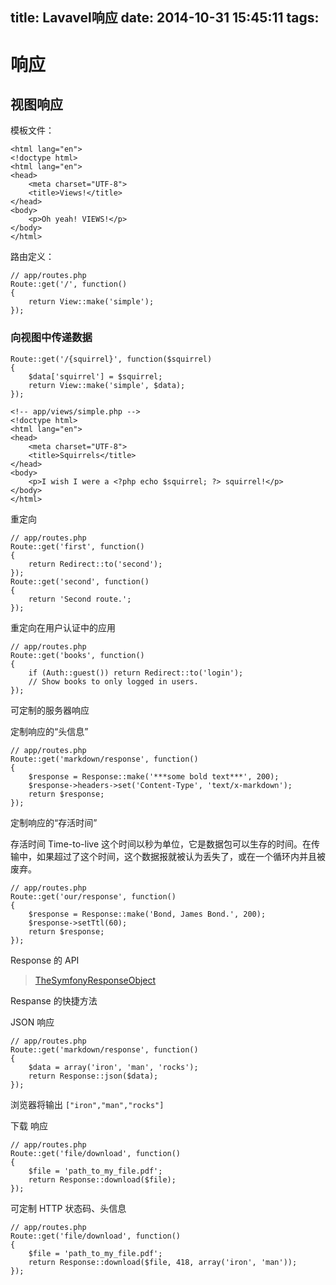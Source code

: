 title: Lavavel响应
date: 2014-10-31 15:45:11
tags: 
---


# 响应

## 视图响应

模板文件：

```
<html lang="en">
<!doctype html>
<html lang="en">
<head>
    <meta charset="UTF-8">
    <title>Views!</title>
</head>
<body>
    <p>Oh yeah! VIEWS!</p>
</body>
</html>
```

路由定义：
```
// app/routes.php
Route::get('/', function()
{
    return View::make('simple');
});
```

### 向视图中传递数据

```
Route::get('/{squirrel}', function($squirrel)
{
    $data['squirrel'] = $squirrel;
    return View::make('simple', $data);
});

<!-- app/views/simple.php -->
<!doctype html>
<html lang="en">
<head>
    <meta charset="UTF-8">
    <title>Squirrels</title>
</head>
<body>
    <p>I wish I were a <?php echo $squirrel; ?> squirrel!</p>
</body>
</html>
```

重定向
```
// app/routes.php
Route::get('first', function()
{
    return Redirect::to('second');
});
Route::get('second', function()
{
    return 'Second route.';
});
```
重定向在用户认证中的应用

```
// app/routes.php
Route::get('books', function()
{
    if (Auth::guest()) return Redirect::to('login');
    // Show books to only logged in users.
});
```
可定制的服务器响应

定制响应的“头信息”

```
// app/routes.php
Route::get('markdown/response', function()
{
    $response = Response::make('***some bold text***', 200);
    $response->headers->set('Content-Type', 'text/x-markdown');
    return $response;
});
```
定制响应的“存活时间”

存活时间 Time-to-live 这个时间以秒为单位，它是数据包可以生存的时间。在传输中，如果超过了这个时间，这个数据报就被认为丢失了，或在一个循环内并且被废弃。

```
// app/routes.php
Route::get('our/response', function()
{
    $response = Response::make('Bond, James Bond.', 200);
    $response->setTtl(60);
    return $response;
});
```
Response 的 API
> [TheSymfonyResponseObject](http://api.symfony.com/2.2/Symfony/Component/HttpFoundation/Response.html)

Respanse 的快捷方法

JSON 响应

```
// app/routes.php
Route::get('markdown/response', function()
{
    $data = array('iron', 'man', 'rocks');
    return Response::json($data);
});
```
浏览器将输出 `["iron","man","rocks"]`

下载 响应

```
// app/routes.php
Route::get('file/download', function()
{
    $file = 'path_to_my_file.pdf';
    return Response::download($file);
});
```
可定制 HTTP 状态码、头信息

```
// app/routes.php
Route::get('file/download', function()
{
    $file = 'path_to_my_file.pdf';
    return Response::download($file, 418, array('iron', 'man'));
});
```